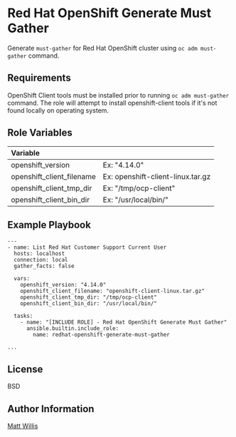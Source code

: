 Red Hat OpenShift Generate Must Gather
=========

Generate `must-gather` for Red Hat OpenShift cluster using `oc adm must-gather` command.

Requirements
------------

OpenShift Client tools must be installed prior to running `oc adm must-gather` command. The role will attempt to install openshift-client tools if it's not found locally on operating system.

Role Variables
--------------

|Variable||
|:---|:---|
|openshift_version| Ex: "4.14.0"|
|openshift_client_filename| Ex: openshift-client-linux.tar.gz|
|openshift_client_tmp_dir|Ex: "/tmp/ocp-client"|
|openshift_client_bin_dir|Ex: "/usr/local/bin/"|

Example Playbook
----------------

    ---
    - name: List Red Hat Customer Support Current User
      hosts: localhost
      connection: local
      gather_facts: false

      vars:
        openshift_version: "4.14.0"
        openshift_client_filename: "openshift-client-linux.tar.gz"
        openshift_client_tmp_dir: "/tmp/ocp-client"
        openshift_client_bin_dir: "/usr/local/bin/"

      tasks:
        - name: "[INCLUDE ROLE] - Red Hat OpenShift Generate Must Gather"
          ansible.builtin.include_role:
            name: redhat-openshift-generate-must-gather

    ...

License
-------

BSD

Author Information
------------------

[Matt Willis](https://github.com/matthew-willis-redhat)
